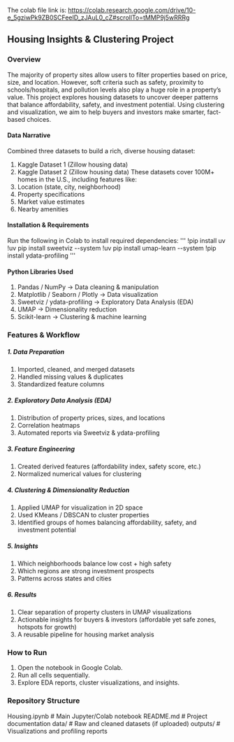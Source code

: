 
The colab file link is: https://colab.research.google.com/drive/10-e_5gziwPk9ZB0SCFeeID_zJAuL0_cZ#scrollTo=tMMP9j5wRRRg

## Housing Insights & Clustering Project
### Overview
The majority of property sites allow users to filter properties based on price, size, and location. However, soft criteria such as safety, proximity to schools/hospitals, and pollution levels also play a huge role in a property’s value.
This project explores housing datasets to uncover deeper patterns that balance affordability, safety, and investment potential. Using clustering and visualization, we aim to help buyers and investors make smarter, fact-based choices.

#### Data Narrative
Combined three datasets to build a rich, diverse housing dataset:
1) Kaggle Dataset 1 (Zillow housing data)
2) Kaggle Dataset 2 (Zillow housing data)
These datasets cover 100M+ homes in the U.S., including features like:
1) Location (state, city, neighborhood)
2) Property specifications
3) Market value estimates
4) Nearby amenities

#### Installation & Requirements
Run the following in Colab to install required dependencies:
'''
!pip install uv
!uv pip install sweetviz --system
!uv pip install umap-learn --system
!pip install ydata-profiling
'''
#### Python Libraries Used
1) Pandas / NumPy → Data cleaning & manipulation
2) Matplotlib / Seaborn / Plotly → Data visualization
3) Sweetviz / ydata-profiling → Exploratory Data Analysis (EDA)
4) UMAP → Dimensionality reduction
5) Scikit-learn → Clustering & machine learning
### Features & Workflow
##### 1. Data Preparation
1) Imported, cleaned, and merged datasets
2) Handled missing values & duplicates
3) Standardized feature columns
##### 2. Exploratory Data Analysis (EDA)
1) Distribution of property prices, sizes, and locations
2) Correlation heatmaps
3) Automated reports via Sweetviz & ydata-profiling
##### 3. Feature Engineering
1) Created derived features (affordability index, safety score, etc.)
2) Normalized numerical values for clustering
##### 4. Clustering & Dimensionality Reduction
1) Applied UMAP for visualization in 2D space
2) Used KMeans / DBSCAN to cluster properties
3) Identified groups of homes balancing affordability, safety, and investment potential
##### 5. Insights
1) Which neighborhoods balance low cost + high safety
2) Which regions are strong investment prospects
3) Patterns across states and cities
##### 6. Results
1) Clear separation of property clusters in UMAP visualizations
2) Actionable insights for buyers & investors (affordable yet safe zones, hotspots for growth)
3) A reusable pipeline for housing market analysis


### How to Run
1) Open the notebook in Google Colab.
2) Run all cells sequentially.
3) Explore EDA reports, cluster visualizations, and insights.


### Repository Structure
Housing.ipynb        # Main Jupyter/Colab notebook
README.md            # Project documentation
data/                # Raw and cleaned datasets (if uploaded)
outputs/             # Visualizations and profiling reports
